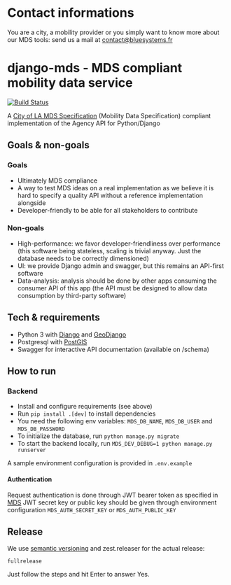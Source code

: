 # Contact informations

You are a city, a mobility provider or you simply want to know more about our MDS tools: send us a mail at contact@bluesystems.fr

# django-mds - MDS compliant mobility data service

[![Build Status](https://travis-ci.org/Polyconseil/django-mds.svg?branch=master)](https://travis-ci.org/Polyconseil/django-mds)

A [City of LA MDS Specification](https://github.com/CityOfLosAngeles/mobility-data-specification) (Mobility Data Specification) compliant implementation of the Agency API for Python/Django

## Goals & non-goals

### Goals

* Ultimately MDS compliance
* A way to test MDS ideas on a real implementation as we believe
  it is hard to specify a quality API without a reference implementation alongside
* Developer-friendly to be able for all stakeholders to contribute

### Non-goals

* High-performance: we favor developer-friendliness over performance (this software being stateless, scaling is trivial anyway. Just the database needs to be correctly dimensioned)
* UI: we provide Django admin and swagger, but this remains an API-first software
* Data-analysis: analysis should be done by other apps consuming the consumer API of this app (the API must be designed to allow data consumption by third-party software)

## Tech & requirements

* Python 3 with [Django](https://www.djangoproject.com/) and [GeoDjango](https://docs.djangoproject.com/en/2.1/ref/contrib/gis/)
* Postgresql with [PostGIS](https://postgis.net/)
* Swagger for interactive API documentation (available on /schema)

## How to run

### Backend

* Install and configure requirements (see above)
* Run `pip install .[dev]` to install dependencies
* You need the following env variables: `MDS_DB_NAME`, `MDS_DB_USER` and `MDS_DB_PASSWORD`
* To initialize the database, run `python manage.py migrate`
* To start the backend locally, run `MDS_DEV_DEBUG=1 python manage.py runserver`

A sample environment configuration is provided in `.env.example`

#### Authentication

Request authentication is done through JWT bearer token as specified in [MDS](https://github.com/CityOfLosAngeles/mobility-data-specification/tree/dev/agency#authorization)
JWT secret key or public key should be given through environment configuration `MDS_AUTH_SECRET_KEY` or `MDS_AUTH_PUBLIC_KEY`

## Release

We use [semantic versioning](https://semver.org/) and zest.releaser for the actual release:

    fullrelease

Just follow the steps and hit Enter to answer Yes.
